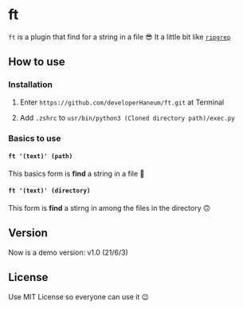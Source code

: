 # ft

`ft` is a plugin that find for a string in a file 😎 It a little bit like [`ripgrep`](https://github.com/BurntSushi/ripgrep)

## How to use

### Installation
1. Enter `https://github.com/developerHaneum/ft.git` at Terminal

2. Add `.zshrc` to `usr/bin/python3 (Cloned directory path)/exec.py`

### Basics to use

#### `ft '(text)' (path)`
This basics form is **find** a string in a file 🙂

#### `ft '(text)' (directory)`
This form is **find** a stirng in among the files in the directory 🙃

## Version
Now is a demo version: v1.0 (21/6/3)

## License
Use MIT License so everyone can use it 😉
